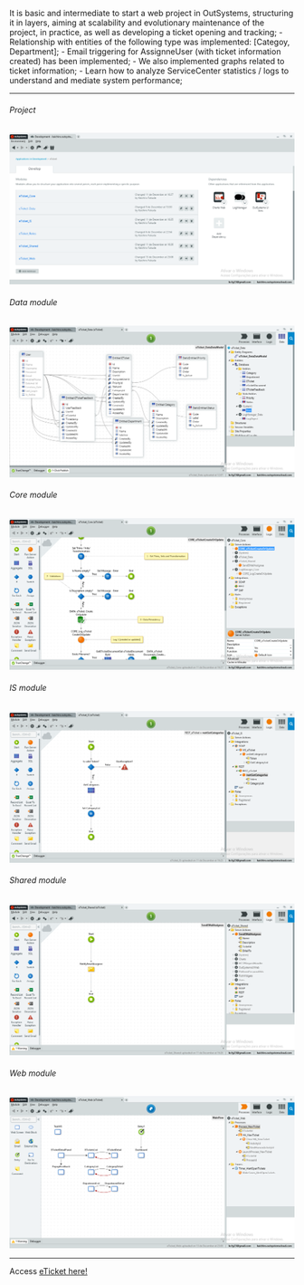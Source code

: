 It is basic and intermediate to start a web project in OutSystems, structuring it in layers, aiming at scalability and evolutionary maintenance of the project, in practice, as well as developing a ticket opening and tracking; - Relationship with entities of the following type was implemented: [Categoy, Department]; - Email triggering for AssignneUser (with ticket information created) has been implemented; - We also implemented graphs related to ticket information; - Learn how to analyze ServiceCenter statistics / logs to understand and mediate system performance;

---

###### Project

![](./img/eTicket_Proj.png)

###### Data module

![](./img/eTicket_Data.png)

###### Core module

![](./img/eTicket_Core.png)

###### IS module

![](./img/eTicket_IS.png)

###### Shared module

![](./img/eTicket_Shared.png)

###### Web module

![](./img/eTicket_Web.png)

---
Access [eTicket here!](https://kaichiro.outsystemscloud.com/eTicket_Web/)
